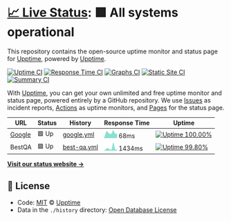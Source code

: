 # [📈 Live Status](https://demo.upptime.js.org): <!--live status--> **🟩 All systems operational**

This repository contains the open-source uptime monitor and status page for [Upptime](https://upptime.js.org), powered by [Upptime](https://github.com/upptime/upptime).

[![Uptime CI](https://github.com/koj-co/upptime/workflows/Uptime%20CI/badge.svg)](https://github.com/koj-co/upptime/actions?query=workflow%3A%22Uptime+CI%22)
[![Response Time CI](https://github.com/koj-co/upptime/workflows/Response%20Time%20CI/badge.svg)](https://github.com/koj-co/upptime/actions?query=workflow%3A%22Response+Time+CI%22)
[![Graphs CI](https://github.com/koj-co/upptime/workflows/Graphs%20CI/badge.svg)](https://github.com/koj-co/upptime/actions?query=workflow%3A%22Graphs+CI%22)
[![Static Site CI](https://github.com/koj-co/upptime/workflows/Static%20Site%20CI/badge.svg)](https://github.com/koj-co/upptime/actions?query=workflow%3A%22Static+Site+CI%22)
[![Summary CI](https://github.com/koj-co/upptime/workflows/Summary%20CI/badge.svg)](https://github.com/koj-co/upptime/actions?query=workflow%3A%22Summary+CI%22)

With [Upptime](https://upptime.js.org), you can get your own unlimited and free uptime monitor and status page, powered entirely by a GitHub repository. We use [Issues](https://github.com/upptime/upptime/issues) as incident reports, [Actions](https://github.com/upptime/upptime/actions) as uptime monitors, and [Pages](https://demo.upptime.js.org) for the status page.

<!--start: status pages-->
<!-- This summary is generated by Upptime (https://github.com/upptime/upptime) -->
<!-- Do not edit this manually, your changes will be overwritten -->

| URL                              | Status | History                                                                              | Response Time                                                                 | Uptime                                                                                                                                                                                                        |
| -------------------------------- | ------ | ------------------------------------------------------------------------------------ | ----------------------------------------------------------------------------- | ------------------------------------------------------------------------------------------------------------------------------------------------------------------------------------------------------------- |
| [Google](https://www.google.com) | 🟩 Up  | [google.yml](https://github.com/swuecho/upptime/commits/master/history/google.yml)   | <img alt="Response time graph" src="./graphs/google.png" height="20"> 68ms    | [![Uptime 100.00%](https://img.shields.io/endpoint?url=https%3A%2F%2Fraw.githubusercontent.com%2Fswuecho%2Fupptime%2Fmaster%2Fapi%2Fgoogle%2Fuptime.json)](https://swuecho.github.io/upptime/history/google)  |
| BestQA                           | 🟩 Up  | [best-qa.yml](https://github.com/swuecho/upptime/commits/master/history/best-qa.yml) | <img alt="Response time graph" src="./graphs/best-qa.png" height="20"> 1434ms | [![Uptime 99.80%](https://img.shields.io/endpoint?url=https%3A%2F%2Fraw.githubusercontent.com%2Fswuecho%2Fupptime%2Fmaster%2Fapi%2Fbest-qa%2Fuptime.json)](https://swuecho.github.io/upptime/history/best-qa) |

<!--end: status pages-->

[**Visit our status website →**](https://swuecho.github.io/upptime)

## 📄 License

- Code: [MIT](./LICENSE) © [Upptime](https://upptime.js.org)
- Data in the `./history` directory: [Open Database License](https://opendatacommons.org/licenses/odbl/1-0/)
